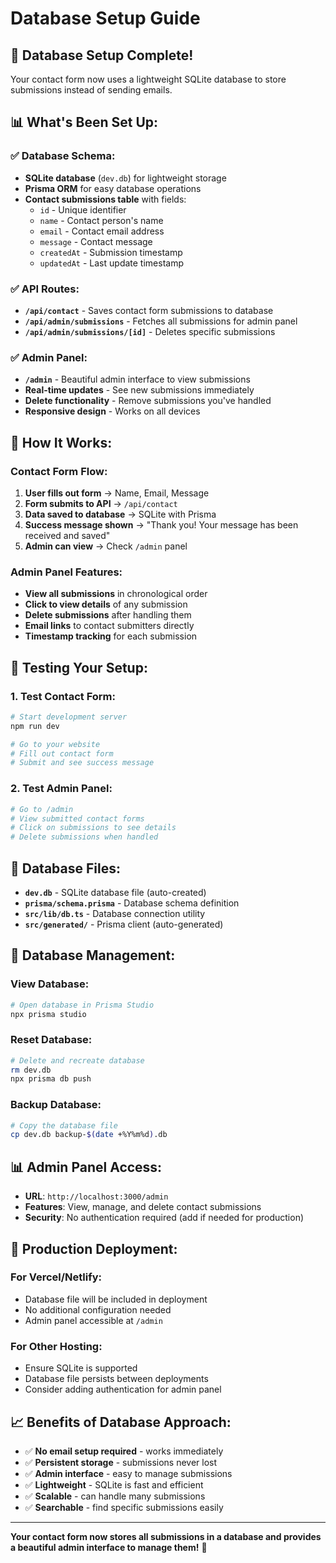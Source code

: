 # Database Setup Guide

## 🎉 **Database Setup Complete!**

Your contact form now uses a lightweight SQLite database to store submissions instead of sending emails.

## 📊 **What's Been Set Up:**

### **✅ Database Schema:**
- **SQLite database** (`dev.db`) for lightweight storage
- **Prisma ORM** for easy database operations
- **Contact submissions table** with fields:
  - `id` - Unique identifier
  - `name` - Contact person's name
  - `email` - Contact email address
  - `message` - Contact message
  - `createdAt` - Submission timestamp
  - `updatedAt` - Last update timestamp

### **✅ API Routes:**
- **`/api/contact`** - Saves contact form submissions to database
- **`/api/admin/submissions`** - Fetches all submissions for admin panel
- **`/api/admin/submissions/[id]`** - Deletes specific submissions

### **✅ Admin Panel:**
- **`/admin`** - Beautiful admin interface to view submissions
- **Real-time updates** - See new submissions immediately
- **Delete functionality** - Remove submissions you've handled
- **Responsive design** - Works on all devices

## 🚀 **How It Works:**

### **Contact Form Flow:**
1. **User fills out form** → Name, Email, Message
2. **Form submits to API** → `/api/contact`
3. **Data saved to database** → SQLite with Prisma
4. **Success message shown** → "Thank you! Your message has been received and saved"
5. **Admin can view** → Check `/admin` panel

### **Admin Panel Features:**
- **View all submissions** in chronological order
- **Click to view details** of any submission
- **Delete submissions** after handling them
- **Email links** to contact submitters directly
- **Timestamp tracking** for each submission

## 🧪 **Testing Your Setup:**

### **1. Test Contact Form:**
```bash
# Start development server
npm run dev

# Go to your website
# Fill out contact form
# Submit and see success message
```

### **2. Test Admin Panel:**
```bash
# Go to /admin
# View submitted contact forms
# Click on submissions to see details
# Delete submissions when handled
```

## 📁 **Database Files:**

- **`dev.db`** - SQLite database file (auto-created)
- **`prisma/schema.prisma`** - Database schema definition
- **`src/lib/db.ts`** - Database connection utility
- **`src/generated/`** - Prisma client (auto-generated)

## 🔧 **Database Management:**

### **View Database:**
```bash
# Open database in Prisma Studio
npx prisma studio
```

### **Reset Database:**
```bash
# Delete and recreate database
rm dev.db
npx prisma db push
```

### **Backup Database:**
```bash
# Copy the database file
cp dev.db backup-$(date +%Y%m%d).db
```

## 📊 **Admin Panel Access:**

- **URL**: `http://localhost:3000/admin`
- **Features**: View, manage, and delete contact submissions
- **Security**: No authentication required (add if needed for production)

## 🚀 **Production Deployment:**

### **For Vercel/Netlify:**
- Database file will be included in deployment
- No additional configuration needed
- Admin panel accessible at `/admin`

### **For Other Hosting:**
- Ensure SQLite is supported
- Database file persists between deployments
- Consider adding authentication for admin panel

## 📈 **Benefits of Database Approach:**

- ✅ **No email setup required** - works immediately
- ✅ **Persistent storage** - submissions never lost
- ✅ **Admin interface** - easy to manage submissions
- ✅ **Lightweight** - SQLite is fast and efficient
- ✅ **Scalable** - can handle many submissions
- ✅ **Searchable** - find specific submissions easily

---

**Your contact form now stores all submissions in a database and provides a beautiful admin interface to manage them!** 🎉
